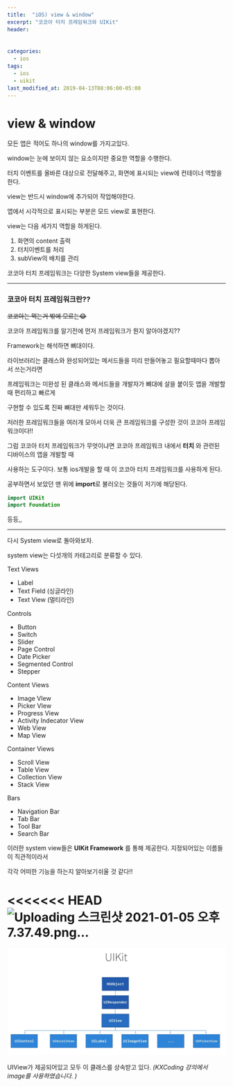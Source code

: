 ```yaml
---
title:  "iOS) view & window"
excerpt: "코코아 터치 프레임워크와 UIKit"
header:


categories:
  - ios
tags:
  - ios
  - uikit
last_modified_at: 2019-04-13T08:06:00-05:00
---
```

# view & window

모든 앱은 적어도 하나의 window를 가지고있다.

window는 눈에 보이지 않는 요소이지만 중요한 역할을 수행한다.

터치 이벤트를 올바른 대상으로 전달해주고, 화면에 표시되는 view에 컨테이너 역할을 한다.

view는 반드시 window에 추가되어 작업해야한다.

앱에서 시각적으로 표시되는 부분은 모드 view로 표현한다.

view는 다음 세가지 역할을 하게된다.

1. 화면의 content 출력
2. 터치이벤트를 처리
3. subView의 배치를 관리

코코아 터치 프레임워크는 다양한 System view들을 제공한다.

---

### 코코아 터치 프레임워크란??    

~~코코아는 먹는거 밖에 모르는😂~~

코코아 프레임워크를 알기전에 먼저 프레임워크가 뭔지 알아야겠지??

Framework는 해석하면 뼈대이다.

라이브러리는 클래스와 완성되어있는 메서드들을 미리 만들어놓고 필요할때마다 뽑아서 쓰는거라면

프레임워크는 미완성 된 클래스와 메서드들을 개발자가 뼈대에 살을 붙이듯 앱을 개발할 때 편리하고 빠르게

구현할 수 있도록 진짜 뼈대만 세워두는 것이다.

저러한 프레임워크들을 여러개 모아서 더욱 큰 프레임워크를 구성한 것이 코코아 프레임워크이다!!

그럼 코코아 터치 프레임워크가 무엇이냐면 코코아 프레임워크 내에서 **터치** 와 관련된 디바이스의 앱을 개발할 때

사용하는 도구이다. 보통 ios개발을 할 때 이 코코아 터치 프레임워크를 사용하게 된다.

공부하면서 보았던 맨 위에 **import**로 불러오는 것들이 저기에 해당된다.

```swift
import UIKit
import Foundation
```

등등,,

-----

다시 System view로 돌아와보자.

system view는 다섯개의 카테고리로 분류할 수 있다.

Text Views

- Label
- Text Field (싱글라인)
- Text View (멀티라인)

Controls

- Button
- Switch
- Slider
- Page Control
- Date Picker
- Segmented Control
- Stepper

Content Views

- Image VIew
- Picker VIew
- Progress View
- Activity Indecator View
- Web View
- Map View

Container Views

- Scroll View
- Table View
- Collection View
- Stack View

Bars

- Navigation Bar
- Tab Bar
- Tool Bar
- Search Bar

이러한 system view들은 **UIKit Framework** 를 통해 제공한다. 지정되어있는 이름들이 직관적이라서

각각 어떠한 기능을 하는지 알아보기쉬울 것 같다!!

<<<<<<< HEAD
![Uploading 스크린샷 2021-01-05 오후 7.37.49.png…]()
=======
![viewWindow](/assets/images/viewWindow.png)

UIView가 제공되어있고 모두 이 클래스를 상속받고 있다. *(KXCoding 강의에서 image를 사용하였습니다. )*
